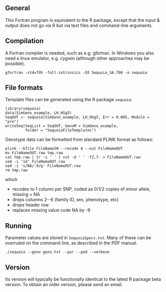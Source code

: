 ## General
This Fortran program is equivalent to the R package, except that the input & output does not go via R but via text files and command-line arguments. 


## Compilation
A Fortran compiler is needed, such as e.g. gfortran. In Windows you also need a linux emulator, e.g. cygwin (although other approaches may be possible).
```
gfortran -std=f95 -fall-intrinsics -O3 Sequoia_SA.f90 -o sequoia
```


## File formats
Template files can be generated using the R package `sequoia`:
```
library(sequoia)
data(SimGeno_example, LH_HSg5)
SeqOUT <- sequoia(SimGeno_example, LH_HSg5, Err = 0.005, Module = "pre")
writeSeq(SeqList = SeqOUT, GenoM = SimGeno_example, 
         folder = "SequoiaFileTemplates")
```
Genotype data can be formatted from standard PLINK format as follows:
```
plink --bfile FileNameIN --recode A --out FileNameOUT
mv FileNameOUT.raw tmp.raw
cat tmp.raw | tr -s ' ' | cut -d ' ' -f2,7- > FileNameOUT.raw
sed -i '1d' FileNameOUT.raw 
sed -i 's/NA/-9/g' FileNameOUT.raw
rm tmp.raw
```
which

- recodes to 1 column per SNP, coded as 0/1/2 copies of minor allele, missing = NA
- drops columns 2--6 (family ID, sex, phenotype, etc)
- drops header row
- replaces missing value code NA by -9


## Running
Parameter values are stored in `SequoiaSpecs.txt`. Many of these can be overruled on the command line, as described in the PDF manual. 
```
./sequoia --geno geno.txt --par --ped --verbose
```


## Version
Its version will typically be functionally identical to the latest R package beta version. To obtain an older version, please send an email. 
